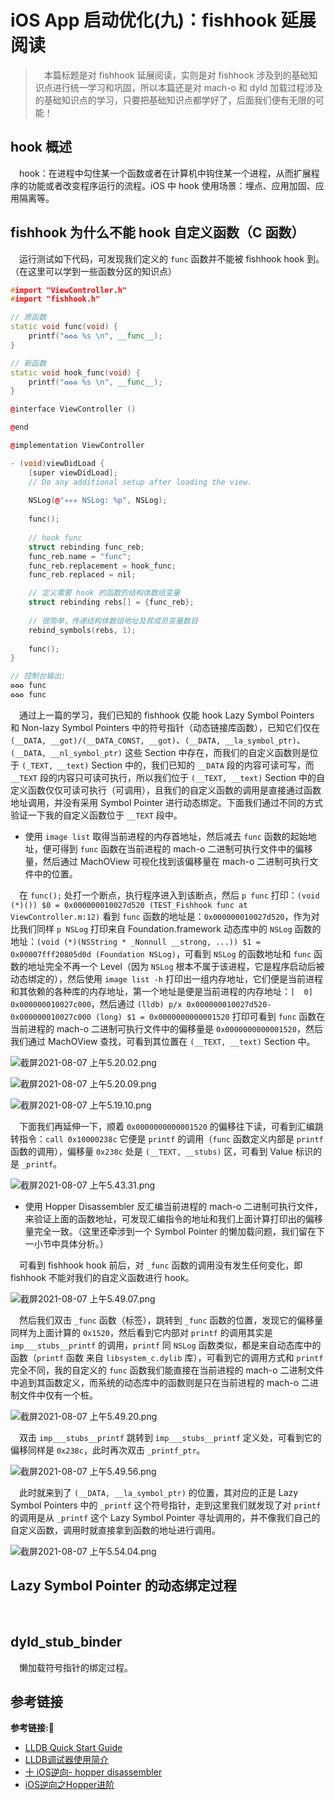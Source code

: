 # iOS App 启动优化(九)：fishhook 延展阅读

> &emsp;本篇标题是对 fishhook 延展阅读，实则是对 fishhook 涉及到的基础知识点进行统一学习和巩固，所以本篇还是对 mach-o 和 dyld 加载过程涉及的基础知识点的学习，只要把基础知识点都学好了，后面我们便有无限的可能！

## hook 概述

&emsp;hook：在进程中勾住某一个函数或者在计算机中钩住某一个进程，从而扩展程序的功能或者改变程序运行的流程。iOS 中 hook 使用场景：埋点、应用加固、应用隔离等。

## fishhook 为什么不能 hook 自定义函数（C 函数）

&emsp;运行测试如下代码，可发现我们定义的 `func` 函数并不能被 fishhook hook 到。（在这里可以学到一些函数分区的知识点）

```c++
#import "ViewController.h"
#import "fishhook.h"

// 原函数
static void func(void) {
    printf("♻️♻️♻️ %s \n", __func__);
}

// 新函数
static void hook_func(void) {
    printf("♻️♻️♻️ %s \n", __func__);
}

@interface ViewController ()

@end

@implementation ViewController

- (void)viewDidLoad {
    [super viewDidLoad];
    // Do any additional setup after loading the view.
    
    NSLog(@"✳️✳️✳️ NSLog: %p", NSLog);
    
    func();
    
    // hook func
    struct rebinding func_reb;
    func_reb.name = "func";
    func_reb.replacement = hook_func;
    func_reb.replaced = nil;

    // 定义需要 hook 的函数的结构体数组变量
    struct rebinding rebs[] = {func_reb};
    
    // 很简单，传递结构体数组地址及其成员变量数目
    rebind_symbols(rebs, 1);
    
    func();
}

// 控制台输出:
♻️♻️♻️ func 
♻️♻️♻️ func 
```

&emsp;通过上一篇的学习，我们已知的 fishhook 仅能 hook Lazy Symbol Pointers 和 Non-lazy Symbol Pointers 中的符号指针（动态链接库函数），已知它们仅在 `(__DATA, __got)/(__DATA_CONST, __got)`、`(__DATA, __la_symbol_ptr)`、`(__DATA, __nl_symbol_ptr)` 这些 Section 中存在，而我们的自定义函数则是位于 `(_TEXT, __text)` Section 中的，我们已知的 `__DATA` 段的内容可读可写，而 `__TEXT` 段的内容只可读可执行，所以我们位于 `(__TEXT, __text)` Section 中的自定义函数仅仅可读可执行（可调用），且我们的自定义函数的调用是直接通过函数地址调用，并没有采用 Symbol Pointer 进行动态绑定。下面我们通过不同的方式验证一下我的自定义函数位于 `__TEXT` 段中。

+ 使用 `image list` 取得当前进程的内存首地址，然后减去 `func` 函数的起始地址，便可得到 `func` 函数在当前进程的 mach-o 二进制可执行文件中的偏移量，然后通过 MachOView 可视化找到该偏移量在 mach-o 二进制可执行文件中的位置。

&emsp;在 `func();` 处打一个断点，执行程序进入到该断点，然后 `p func` 打印：`(void (*)()) $0 = 0x000000010027d520 (TEST_Fishhook func at ViewController.m:12)` 看到 `func` 函数的地址是：`0x000000010027d520`，作为对比我们同样 `p NSLog` 打印来自 Foundation.framework 动态库中的 `NSLog` 函数的地址：`(void (*)(NSString * _Nonnull __strong, ...)) $1 = 0x00007fff20805d0d (Foundation NSLog)`，可看到 `NSLog` 的函数地址和 `func` 函数的地址完全不再一个 Level（因为 `NSLog` 根本不属于该进程，它是程序启动后被动态绑定的），然后使用 `image list -h` 打印出一组内存地址，它们便是当前进程和其依赖的各种库的内存地址，第一个地址是便是当前进程的内存地址：`[  0] 0x000000010027c000`，然后通过 `(lldb) p/x 0x000000010027d520-0x000000010027c000 (long) $1 = 0x0000000000001520` 打印可看到 `func` 函数在当前进程的 mach-o 二进制可执行文件中的偏移量是 `0x0000000000001520`，然后我们通过 MachOView 查找，可看到其位置在 `(__TEXT, __text)` Section 中。

![截屏2021-08-07 上午5.20.02.png](https://p6-juejin.byteimg.com/tos-cn-i-k3u1fbpfcp/f4f720cd887347d18469b28e6defcfbe~tplv-k3u1fbpfcp-watermark.image)

![截屏2021-08-07 上午5.20.09.png](https://p3-juejin.byteimg.com/tos-cn-i-k3u1fbpfcp/ed7397158eb8481bbc53e26b548ed75c~tplv-k3u1fbpfcp-watermark.image)

![截屏2021-08-07 上午5.19.10.png](https://p1-juejin.byteimg.com/tos-cn-i-k3u1fbpfcp/bd23e873e67b4a9bad78e95aa31dc2e4~tplv-k3u1fbpfcp-watermark.image)

&emsp;下面我们再延伸一下，顺着  `0x0000000000001520` 的偏移往下读，可看到汇编跳转指令：`call 0x10000238c` 它便是 `printf` 的调用（`func` 函数定义内部是 `printf` 函数的调用），偏移量 `0x238c` 处是 `(__TEXT, __stubs)` 区，可看到 Value 标识的是 `_printf`。 

![截屏2021-08-07 上午5.43.31.png](https://p6-juejin.byteimg.com/tos-cn-i-k3u1fbpfcp/31a8733b2b764f689d423d97a5193bca~tplv-k3u1fbpfcp-watermark.image)

+ 使用 Hopper Disassembler 反汇编当前进程的 mach-o 二进制可执行文件，来验证上面的函数地址，可发现汇编指令的地址和我们上面计算打印出的偏移量完全一致。（这里还牵涉到一个 Symbol Pointer 的懒加载问题，我们留在下一小节中具体分析。）

&emsp;可看到 fishhook hook 前后，对 `_func` 函数的调用没有发生任何变化，即 fishhook 不能对我们的自定义函数进行 hook。

![截屏2021-08-07 上午5.49.07.png](https://p1-juejin.byteimg.com/tos-cn-i-k3u1fbpfcp/16c50506bcc3483dba467db56d270e10~tplv-k3u1fbpfcp-watermark.image)

&emsp;然后我们双击 `_func` 函数（标签），跳转到 `_func` 函数的位置，发现它的偏移量同样为上面计算的 `0x1520`，然后看到它内部对 `printf` 的调用其实是 `imp___stubs__printf` 的调用，`printf` 同 `NSLog` 函数类似，都是来自动态库中的函数（`printf` 函数 来自 `libsystem_c.dylib` 库），可看到它的调用方式和 `printf` 完全不同，我的自定义的 `func` 函数我们能直接在当前进程的 mach-o 二进制文件中追到其函数定义，而系统的动态库中的函数则是只在当前进程的 mach-o 二进制文件中仅有一个桩。

![截屏2021-08-07 上午5.49.20.png](https://p6-juejin.byteimg.com/tos-cn-i-k3u1fbpfcp/e80345eda36a44279c7cbdaf33997b08~tplv-k3u1fbpfcp-watermark.image)

&emsp;双击 `imp___stubs__printf` 跳转到 `imp___stubs__printf` 定义处，可看到它的偏移同样是 `0x238c`，此时再次双击 `_printf_ptr`。

![截屏2021-08-07 上午5.49.56.png](https://p6-juejin.byteimg.com/tos-cn-i-k3u1fbpfcp/0596c6ad93a948aba917cba534c0c39a~tplv-k3u1fbpfcp-watermark.image)

&emsp;此时就来到了 `(__DATA, __la_symbol_ptr)` 的位置，其对应的正是 Lazy Symbol Pointers 中的 `_printf` 这个符号指针，走到这里我们就发现了对 `printf` 的调用是从 `_printf` 这个 Lazy Symbol Pointer 寻址调用的，并不像我们自己的自定义函数，调用时就直接拿到函数的地址进行调用。

![截屏2021-08-07 上午5.54.04.png](https://p6-juejin.byteimg.com/tos-cn-i-k3u1fbpfcp/d76caf17f4954ba5b0683a527582b582~tplv-k3u1fbpfcp-watermark.image)

## Lazy Symbol Pointer 的动态绑定过程

&emsp;



## dyld_stub_binder 

&emsp;懒加载符号指针的绑定过程。


## 参考链接
**参考链接:🔗**
+ [LLDB Quick Start Guide](https://developer.apple.com/library/archive/documentation/IDEs/Conceptual/gdb_to_lldb_transition_guide/document/Introduction.html#//apple_ref/doc/uid/TP40012917-CH1-SW1)
+ [LLDB调试器使用简介](http://southpeak.github.io/2015/01/25/tool-lldb/)
+ [十 iOS逆向- hopper disassembler](https://www.jianshu.com/p/20077ceb2f75)
+ [iOS逆向之Hopper进阶](https://www.jianshu.com/p/384dc5bc1cb4)
